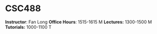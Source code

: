# CSC488
**Instructor**: Fan Long
**Office Hours**: 1515-1615 M
**Lectures:** 1300-1500 M
**Tutorials:** 1000-1100 T
